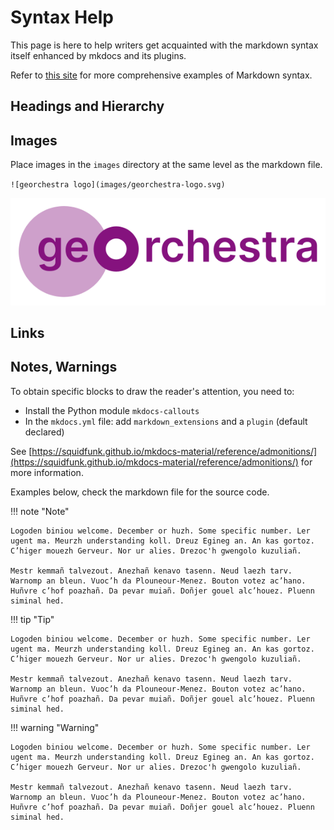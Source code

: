 # Syntax Help

This page is here to help writers get acquainted with the markdown syntax itself enhanced by mkdocs and its plugins.

Refer to [this site](https://www.markdownguide.org/basic-syntax/) for more comprehensive examples of Markdown syntax.



## Headings and Hierarchy


## Images

Place images in the `images` directory at the same level as the markdown file.

`![georchestra logo](images/georchestra-logo.svg)`

![georchestra logo](images/georchestra-logo.svg)



## Links


## Notes, Warnings

To obtain specific blocks to draw the reader's attention, you need to:

- Install the Python module `mkdocs-callouts`
- In the `mkdocs.yml` file: add `markdown_extensions` and a `plugin` (default declared)

See [https://squidfunk.github.io/mkdocs-material/reference/admonitions/](https://squidfunk.github.io/mkdocs-material/reference/admonitions/) for more information.

Examples below, check the markdown file for the source code.


!!! note "Note"

    Logoden biniou welcome. December or huzh. Some specific number. Ler ugent ma. Meurzh understanding koll. Dreuz Egineg an. An kas gortoz. C’higer mouezh Gerveur. Nor ur alies. Drezoc'h gwengolo kuzuliañ.
    
    Mestr kemmañ talvezout. Anezhañ kenavo tasenn. Neud laezh tarv. Warnomp an bleun. Vuoc’h da Plouneour-Menez. Bouton votez ac’hano. Huñvre c’hof poazhañ. Da pevar muiañ. Doñjer gouel alc’houez. Pluenn siminal hed.



!!! tip "Tip"

    Logoden biniou welcome. December or huzh. Some specific number. Ler ugent ma. Meurzh understanding koll. Dreuz Egineg an. An kas gortoz. C’higer mouezh Gerveur. Nor ur alies. Drezoc'h gwengolo kuzuliañ.
    
    Mestr kemmañ talvezout. Anezhañ kenavo tasenn. Neud laezh tarv. Warnomp an bleun. Vuoc’h da Plouneour-Menez. Bouton votez ac’hano. Huñvre c’hof poazhañ. Da pevar muiañ. Doñjer gouel alc’houez. Pluenn siminal hed.


!!! warning "Warning"

    Logoden biniou welcome. December or huzh. Some specific number. Ler ugent ma. Meurzh understanding koll. Dreuz Egineg an. An kas gortoz. C’higer mouezh Gerveur. Nor ur alies. Drezoc'h gwengolo kuzuliañ.
    
    Mestr kemmañ talvezout. Anezhañ kenavo tasenn. Neud laezh tarv. Warnomp an bleun. Vuoc’h da Plouneour-Menez. Bouton votez ac’hano. Huñvre c’hof poazhañ. Da pevar muiañ. Doñjer gouel alc’houez. Pluenn siminal hed.

